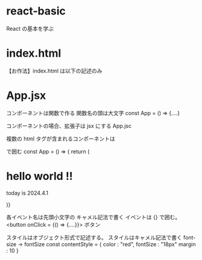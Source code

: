 # react-basic

React の基本を学ぶ

# index.html

【お作法】index.html は以下の記述のみ

  <html>
    <head>
      <meta charset="utf-8" />
      <title>React Basic</title>
    </head>
    <body>
      <div id="root"></div>
    </body>
  </html>

# App.jsx

コンポーネントは関数で作る
関数名の頭は大文字
const App = () => {....}

コンポーネントの場合、拡張子は jsx にする
App.jsc

複数の html タグが含まれるコンポーネントは <div></div> で囲む
const App = () => {
return (

  <div>
  <h1> hello world !! </h1>
  <p> today is 2024.4.1 </p>
  </div>
  )}

各イベント名は先頭小文字の キャメル記法で書く
イベントは {} で囲む。
<button onClick = {() => {....}}> ボタン </button>

スタイルはオブジェクト形式で記述する。
スタイルはキャメル記法で書く font-size → fontSize
const contentStyle = {
color : "red",
fontSize : "18px"
margin : 10
}
